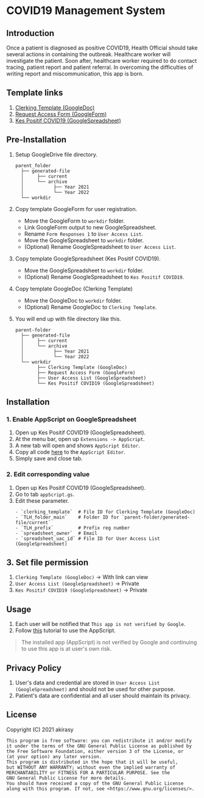 # COVID19 Management System

## Introduction

Once a patient is diagnosed as positive COVID19, Health Official should take several actions in
containing the outbreak. Healthcare worker will investigate the patient. Soon after, healthcare
worker required to do contact tracing, patient report and patient referral.
In overcoming the difficulties of writing report and miscommunication, this app is born.

## Template links
1. [Clerking Template (GoogleDoc)](https://docs.google.com/document/d/13yhrGK3GNjTIWQgIKfG75Ad0uET35qNaMBaeJo6CVzY/edit?usp=sharing)
1. [Request Access Form (GoogleForm)](https://docs.google.com/forms/d/1g1p6KtD7P-F4tVAVBWuFSvu9mf9leQTVvpdXZWaapcI/edit?usp=sharing)
1. [Kes Positif COVID19 (GoogleSpreadsheet)](https://docs.google.com/spreadsheets/d/1MQvczLh6cmX5DH9uKTi6w0zM_Xr_QVAoKYZACTShv9E/edit?usp=sharing)

## Pre-Installation

1. Setup GoogleDrive file directory.
    ```
    parent_folder
      ├── generated-file
      │     ├── current
      │     └── archive
      │           ├── Year 2021
      │           └── Year 2022
      └── workdir
    ```
1. Copy template GoogleForm for user registration.
    - Move the GoogleForm to `workdir` folder.
    - Link GoogleForm output to new GoogleSpreadsheet.
    - Rename `Form Responses 1` to `User Access List`.
    - Move the GoogleSpreadsheet to `workdir` folder.
    - (Optional) Rename GoogleSpreadsheet to `User Access List`.

1. Copy template GoogleSpreadsheet (Kes Positif COVID19).
    - Move the GoogleSpreadsheet to `workdir` folder.
    - (Optional) Rename GoogleSpreadsheet to `Kes Positif COVID19`.

1. Copy template GoogleDoc (Clerking Template)
    - Move the GoogleDoc to `workdir` folder.
    - (Optional) Rename GoogleDoc to `Clerking Template`.

1. You will end up with file directory like this.
    ```
    parent-folder
      ├── generated-file
      │     ├── current
      │     └── archive
      │           ├── Year 2021
      │           └── Year 2022
      └── workdir
            ├── Clerking Template (GoogleDoc)
            ├── Request Access Form (GoogleForm)
            ├── User Access List (GoogleSpreadsheet)
            └── Kes Positif COVID19 (GoogleSpreadsheet)

    ```

## Installation

### 1. Enable AppScript on GoogleSpreadsheet
1. Open up Kes Positif COVID19 (GoogleSpreadsheet).
1. At the menu bar, open up `Extensions -> AppScript`.
1. A new tab will open and shows `AppScript Editor`.
1. Copy all code [here](src/appScript/) to the `AppScript Editor`.
1. Simply save and close tab.

### 2. Edit corresponding value
1. Open up Kes Positif COVID19 (GoogleSpreadsheet).
1. Go to tab `appScript.gs`.
1. Edit these parameter.
    ```
    - `clerking_template`  # File ID for Clerking Template (GoogleDoc)
    - `TLH_folder_main`    # Folder ID for `parent-folder/generated-file/current`
    - `TLH_prefix`         # Prefix reg number
    - `spreadsheet_owner`  # Email
    - `spreadsheet_uac_id` # File ID for User Access List (GoogleSpreadsheet)
    ```

## 3. Set file permission
1. `Clerking Template (GoogleDoc)` -> With link can view
1. `User Access List (GoogleSpreadsheet)` -> Private
1. `Kes Positif COVID19 (GoogleSpreadsheet)` -> Private

## Usage
1. Each user will be notified that `This app is not verified by Google`.
2. Follow [this](src/enable-appscript.pdf) tutorial to use the AppScript.
> The installed app (AppScript) is not verified by Google and continuing to use this app is at user's own risk.

## Privacy Policy
1. User's data and credential are stored in `User Access List (GoogleSpreadsheet)` and should not be used for other purpose.
2. Patient's data are confidential and all user should maintain its privacy.

## License

Copyright (C) 2021 akirasy
```
This program is free software: you can redistribute it and/or modify
it under the terms of the GNU General Public License as published by
the Free Software Foundation, either version 3 of the License, or
(at your option) any later version.
This program is distributed in the hope that it will be useful,
but WITHOUT ANY WARRANTY; without even the implied warranty of
MERCHANTABILITY or FITNESS FOR A PARTICULAR PURPOSE. See the
GNU General Public License for more details.
You should have received a copy of the GNU General Public License
along with this program. If not, see <https://www.gnu.org/licenses/>.
```
